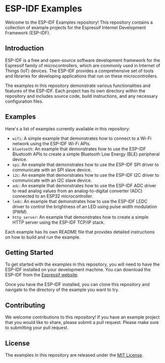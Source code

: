 # ESP-IDF Examples

Welcome to the ESP-IDF Examples repository! This repository contains a collection of example projects for the Espressif Internet Development Framework (ESP-IDF).

## Introduction

ESP-IDF is a free and open-source software development framework for the Espressif family of microcontrollers, which are commonly used in Internet of Things (IoT) devices. The ESP-IDF provides a comprehensive set of tools and libraries for developing applications that run on these microcontrollers.

The examples in this repository demonstrate various functionalities and features of the ESP-IDF. Each project has its own directory within the repository and includes source code, build instructions, and any necessary configuration files.

## Examples

Here's a list of examples currently available in this repository:

- `wifi`: A simple example that demonstrates how to connect to a Wi-Fi network using the ESP-IDF Wi-Fi APIs.
- `bluetooth`: An example that demonstrates how to use the ESP-IDF Bluetooth APIs to create a simple Bluetooth Low Energy (BLE) peripheral device.
- `spi`: An example that demonstrates how to use the ESP-IDF SPI driver to communicate with an SPI slave device.
- `i2c`: An example that demonstrates how to use the ESP-IDF I2C driver to communicate with an I2C slave device.
- `adc`: An example that demonstrates how to use the ESP-IDF ADC driver to read analog values from an analog-to-digital converter (ADC) connected to an ESP32 microcontroller.
- `ledc`: An example that demonstrates how to use the ESP-IDF LEDC driver to control the brightness of an LED using pulse width modulation (PWM).
- `http_server`: An example that demonstrates how to create a simple HTTP server using the ESP-IDF TCP/IP stack.

Each example has its own README file that provides detailed instructions on how to build and run the example.

## Getting Started

To get started with the examples in this repository, you will need to have the ESP-IDF installed on your development machine. You can download the ESP-IDF from the [Espressif website](https://docs.espressif.com/projects/esp-idf/en/latest/esp32/get-started/index.html).

Once you have the ESP-IDF installed, you can clone this repository and navigate to the directory of the example you want to try.

## Contributing

We welcome contributions to this repository! If you have an example project that you would like to share, please submit a pull request. Please make sure to submitting your pull request.

## License

The examples in this repository are released under the [MIT License](LICENSE).
